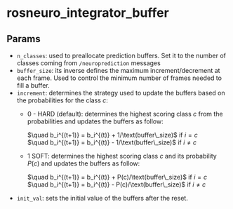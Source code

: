 # rosneuro_integrator_buffer

## Params
- ```n_classes```: used to preallocate prediction buffers. Set it to the number of classes coming from ```/neuroprediction``` messages
- ```buffer_size```: its inverse defines the maximum increment/decrement at each frame. Used to control the minimum number of frames needed to fill a buffer.
- ```increment```: determines the strategy used to update the buffers based on the probabilities for the class $c$:
    - 0 - HARD (default): determines the highest scoring class $c$ from the probabilities and updates the buffers as follow:

        $\quad b_i^{(t+1)} = b_i^{(t)} + 1/\text(buffer\_size)$ if $i=c$  
        $\quad b_i^{(t+1)} = b_i^{(t)} - 1/\text(buffer\_size)$ if $i\neq c$  
    
    - 1 SOFT: determines the highest scoring class $c$ and its probability $P(c)$ and updates the buffers as follow:
         
        $\quad b_i^{(t+1)} = b_i^{(t)} + P(c)/\text(buffer\_size)$ if $i=c$  
        $\quad b_i^{(t+1)} = b_i^{(t)} - P(c)/\text(buffer\_size)$ if $i\neq c$
- ```init_val```: sets the initial value of the buffers after the reset.